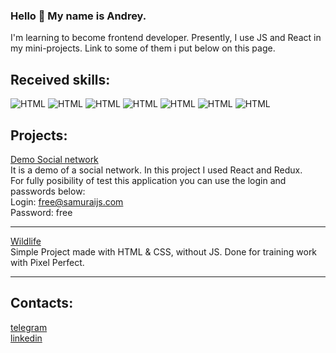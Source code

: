 ### Hello 👋 My name is Andrey.

I'm learning to become frontend developer.
Presently, I use JS and React in my mini-projects. Link to some of them i put below on this page.

## Received skills:
![HTML](https://img.shields.io/badge/-JS-yellow) ![HTML](https://img.shields.io/badge/-HTML-orange) ![HTML](https://img.shields.io/badge/-CSS+sass/less-blue) ![HTML](https://img.shields.io/badge/-react-orange) ![HTML](https://img.shields.io/badge/-redux-black) ![HTML](https://img.shields.io/badge/-jest+enzyme-grey) ![HTML](https://img.shields.io/badge/-storybook-pink)

## Projects:
[Demo Social network](https://naijelo.github.io/it_samurai/#/)<br/>
It is a demo of a social network. In this project I used React and Redux.<br/>
For fully posibility of test this application you can use the login and passwords below:<br/>
Login: free@samuraijs.com<br/>
Password: free<br/>

---

[Wildlife](https://naijelo.github.io/wildlife/)<br/>
Simple Project made with HTML & CSS, without JS. Done for training work with Pixel Perfect.<br/>

---

## Contacts:
[telegram](https://t.me/naijel)<br/>
[linkedin](https://www.linkedin.com/in/andrey-chistabayeu-5048aa172/)<br/>


<!--
**naijelo/naijelo** is a ✨ _special_ ✨ repository because its `README.md` (this file) appears on your GitHub profile.

Here are some ideas to get you started:

- 🔭 I’m currently working on ...
- 🌱 I’m currently learning ...
- 👯 I’m looking to collaborate on ...
- 🤔 I’m looking for help with ...
- 💬 Ask me about ...
- 📫 How to reach me: ...
- 😄 Pronouns: ...
- ⚡ Fun fact: ...
-->
